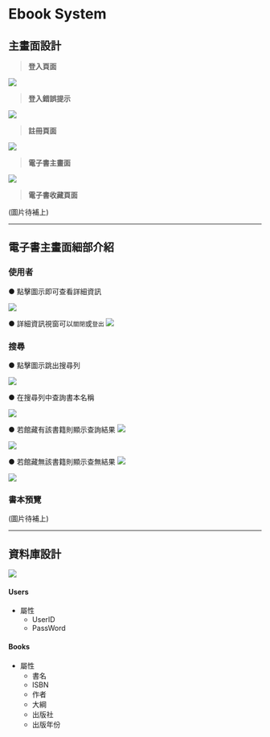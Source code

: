 # Ebook System 


## 主畫面設計

>**登入頁面**
>
![](https://i.imgur.com/hzX71WK.png)

>**登入錯誤提示**
>
![](https://i.imgur.com/sFJOyax.png)



>**註冊頁面**
>
![](https://i.imgur.com/O8HhGtf.png)

>**電子書主畫面**
>
![](https://i.imgur.com/mNvXGN7.png)

>**電子書收藏頁面**
>
(圖片待補上)

---
## 電子書主畫面細部介紹

### 使用者
● 點擊圖示即可查看詳細資訊

![](https://i.imgur.com/0LMO6Vb.png)

● 詳細資訊視窗可以``關閉``或``登出``
![](https://i.imgur.com/7sfAtep.png)


### 搜尋
● 點擊圖示跳出搜尋列

![](https://i.imgur.com/5I2PMk1.png)


● 在搜尋列中查詢書本名稱 

![](https://i.imgur.com/3FOIFOP.png)

● 若館藏有該書籍則顯示查詢結果
![](https://i.imgur.com/mdJ3vck.png)

![](https://i.imgur.com/iLUxXRe.png)

● 若館藏無該書籍則顯示查無結果
![](https://i.imgur.com/UuLnATV.png)

![](https://i.imgur.com/EJ5gdFi.png)

### 書本預覽
(圖片待補上)

---

## 資料庫設計
![](https://i.imgur.com/AQOzMRJ.png)


#### Users
- 屬性
  - UserID
  - PassWord 



#### Books
- 屬性
  - 書名
  - ISBN
  - 作者
  - 大綱
  - 出版社
  - 出版年份


